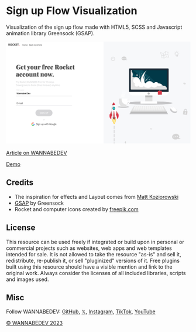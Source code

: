 # Sign up Flow Visualization

Visualization of the sign up flow made with HTML5, SCSS and Javascript animation library Greensock (GSAP).

![Sign up Flow Visualization](/assets/img/sign-up-flow-visualization.png)

[Article on WANNABEDEV](https://wannabedev.io/tutorials/sign-up-flow-visualization/)

[Demo](https://wannabedev.io/_posts/sign-up-flow-visualization/demo/index.html)

## Credits
- The inspiration for effects and Layout comes from [Matt Koziorowski](https://dribbble.com/shots/3560034-Hotjar-Sign-Up-Form-Concept)
- [GSAP](https://greensock.com/) by Greensock
- Rocket and computer icons created by [freepik.com](https://www.freepik.com/free-vector/modern-productivity-concept-with-flat-design_3290586.htm)

## License
This resource can be used freely if integrated or build upon in personal or commercial projects such as websites, web apps and web templates intended for sale. It is not allowed to take the resource "as-is" and sell it, redistribute, re-publish it, or sell "pluginized" versions of it. Free plugins built using this resource should have a visible mention and link to the original work. Always consider the licenses of all included libraries, scripts and images used.

## Misc

Follow WANNABEDEV: [GitHub](https://github.com/wannabedevio), [𝕏](https://twitter.com/wannabedev_io), [Instagram](https://www.instagram.com/wannabedev.io/), [TikTok](https://www.tiktok.com/@wannabedev.io), [YouTube](https://www.youtube.com/@wannabedev-io) 

[© WANNABEDEV 2023](https://wannabedev.io)